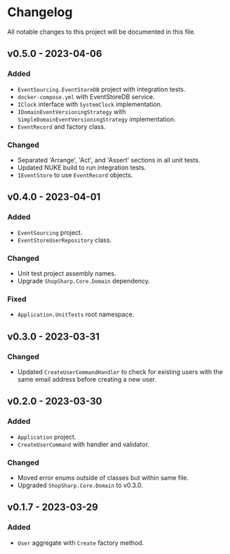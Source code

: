 ﻿# Changelog

All notable changes to this project will be documented in this file.

## v0.5.0 - 2023-04-06

### Added

- `EventSourcing.EventStoreDB` project with integration tests.
- `docker-compose.yml` with EventStoreDB service.
- `IClock` interface with `SystemClock` implementation.
- `IDomainEventVersioningStrategy` with `SimpleDomainEventVersioningStrategy` implementation.
- `EventRecord` and factory class.

### Changed

- Separated 'Arrange', 'Act', and 'Assert' sections in all unit tests.
- Updated NUKE build to run integration tests.
- `IEventStore` to use `EventRecord` objects.

## v0.4.0 - 2023-04-01

### Added

- `EventSourcing` project.
- `EventStoreUserRepository` class.

### Changed

- Unit test project assembly names.
- Upgrade `ShopSharp.Core.Domain` dependency.

### Fixed

- `Application.UnitTests` root namespace.

## v0.3.0 - 2023-03-31

### Changed

- Updated `CreateUserCommandHandler` to check for existing users with the same email address before creating a new user.

## v0.2.0 - 2023-03-30

### Added

- `Application` project.
- `CreateUserCommand` with handler and validator.

### Changed

- Moved error enums outside of classes but within same file.
- Upgraded `ShopSharp.Core.Domain` to v0.3.0.

## v0.1.7 - 2023-03-29

### Added

- `User` aggregate with `Create` factory method.